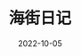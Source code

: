 ---
title: "海街日记"
date: "2022-10-05"
price: "20.00"
theaters: ["北京大学百周年纪念讲堂"]
remark: ['原声影片・中文字幕']
---